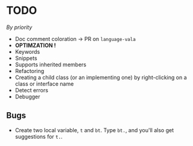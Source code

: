 # TODO

*By priority*

- Doc comment coloration -> PR on `language-vala`
- **OPTIMZATION !**
- Keywords
- Snippets
- Supports inherited members
- Refactoring
- Creating a child class (or an implementing one) by right-clicking on a class or interface name
- Detect errors
- Debugger

## Bugs

- Create two local variable, `t` and `bt`. Type `bt.`, and you'll also get suggestions for `t.`.
